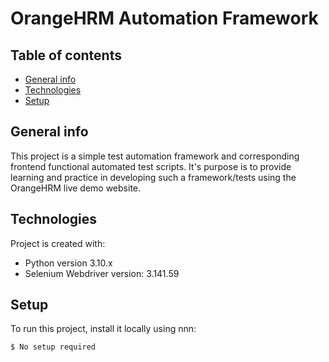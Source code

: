# OrangeHRM Automation Framework

## Table of contents
* [General info](#general-info)
* [Technologies](#technologies)
* [Setup](#setup)

## General info
This project is a simple test automation framework and corresponding frontend functional automated test scripts. It's purpose is to provide learning and practice 
in developing such a framework/tests using the OrangeHRM live demo website. 
	
## Technologies
Project is created with:
* Python version 3.10.x
* Selenium Webdriver version: 3.141.59
	
## Setup
To run this project, install it locally using nnn:

```
$ No setup required
```
